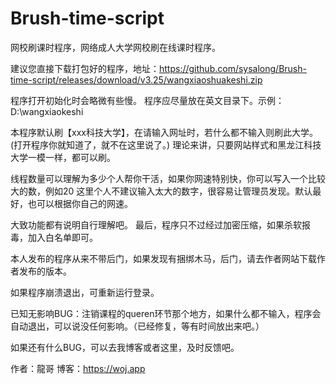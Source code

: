 # Brush-time-script
网校刷课时程序，网络成人大学网校刷在线课时程序。

建议您直接下载打包好的程序，地址：https://github.com/sysalong/Brush-time-script/releases/download/v3.25/wangxiaoshuakeshi.zip

程序打开初始化时会略微有些慢。
程序应尽量放在英文目录下。示例： D:\wangxiaokeshi

本程序默认刷【xxx科技大学】，在请输入网址时，若什么都不输入则刷此大学。(打开程序你就知道了，就不在这里说了。)
理论来讲，只要网站样式和黑龙江科技大学一模一样，都可以刷。

线程数量可以理解为多少个人帮你干活，如果你网速特别快，你可以写入一个比较大的数，例如20 
这里个人不建议输入太大的数字，很容易让管理员发现。默认最好，也可以根据你自己的网速。

大致功能都有说明自行理解吧。  最后，程序只不过经过加密压缩，如果杀软报毒，加入白名单即可。

本人发布的程序从来不带后门，如果发现有捆绑木马，后门，请去作者网站下载作者发布的版本。

如果程序崩溃退出，可重新运行登录。

已知无影响BUG：注销课程的queren环节那个地方，如果什么都不输入，程序会自动退出，可以说没任何影响。（已经修复，等有时间放出来吧。）

如果还有什么BUG，可以去我博客或者这里，及时反馈吧。


作者：龍哥    博客：https://woj.app
